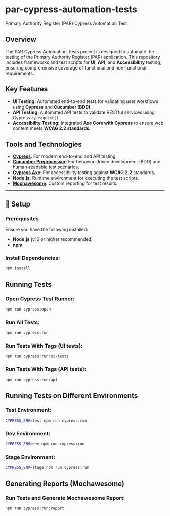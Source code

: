 # par-cypress-automation-tests
Primary Authority Register (PAR) Cypress Automation Test

## Overview

The PAR Cypress Automation Tests project is designed to automate the testing of the Primary Authority Register (PAR) application.
This repository includes frameworks and test scripts for **UI**, **API**, and **Accessibility** testing, ensuring comprehensive coverage of functional and non-functional requirements.

## Key Features
- **UI Testing:** Automated end-to-end tests for validating user workflows using **Cypress** and **Cucumber (BDD)**.
- **API Testing:** Automated API tests to validate RESTful services using Cypress `cy.request()`.
- **Accessibility Testing:** Integrated **Axe Core with Cypress** to ensure web content meets **WCAG 2.2 standards**.

## Tools and Technologies
- [**Cypress**](https://www.cypress.io/): For modern end-to-end and API testing.
- [**Cucumber Preprocessor**](https://github.com/badeball/cypress-cucumber-preprocessor): For behavior-driven development (BDD) and human-readable test scenarios.
- [**Cypress Axe**](https://www.npmjs.com/package/cypress-axe): For accessibility testing against **WCAG 2.2** standards.
- **Node.js:** Runtime environment for executing the test scripts.
- [**Mochawesome**](https://www.npmjs.com/package/mochawesome): Custom reporting for test results.

---

## 🔧 Setup

### Prerequisites
Ensure you have the following installed:
- **Node.js** (v16 or higher recommended)
- **npm**

### Install Dependencies:
```bash
npm install
```
## Running Tests

### Open Cypress Test Runner:
```bash
npm run cypress:open
```
### Run All Tests:
```bash
npm run cypress:run
```
### Run Tests With Tags (UI tests):
```bash
npm run cypress:run:ui-tests
```
### Run Tests With Tags (API tests):
```bash
npm run cypress:run:api
```

## Running Tests on Different Environments

### Test Environment:
```bash
CYPRESS_ENV=test npm run cypress:run
```
### Dev Environment:
```bash
CYPRESS_ENV=dev npm run cypress:run
```
### Stage Environment:
```bash
CYPRESS_ENV=stage npm run cypress:run
```

## Generating Reports (Mochawesome)

### Run Tests and Generate Mochawesome Report:
```bash
npm run cypress:run:report
```
